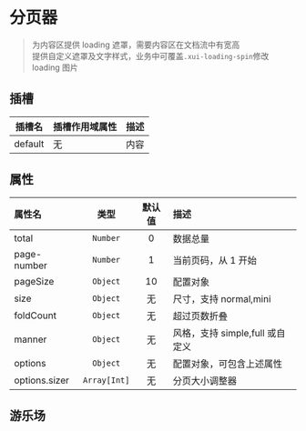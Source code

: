 # 分页器

> 为内容区提供 loading 遮罩，需要内容区在文档流中有宽高  
> 提供自定义遮罩及文字样式，业务中可覆盖`.xui-loading-spin`修改 loading 图片

## 插槽

| 插槽名  | 插槽作用域属性 | 描述 |
| :-----: | :------------- | :--- |
| default | 无             | 内容 |

## 属性

| 属性名        |     类型     | 默认值 | 描述                            |
| :------------ | :----------: | :----: | :------------------------------ |
| total         |   `Number`   |   0    | 数据总量                        |
| page-number   |   `Number`   |   1    | 当前页码，从 1 开始             |
| pageSize      |   `Object`   |   10   | 配置对象                        |
| size          |   `Object`   |   无   | 尺寸，支持 normal,mini          |
| foldCount     |   `Object`   |   无   | 超过页数折叠                    |
| manner        |   `Object`   |   无   | 风格，支持 simple,full 或自定义 |
| options       |   `Object`   |   无   | 配置对象，可包含上述属性        |
| options.sizer | `Array[Int]` |   无   | 分页大小调整器                  |

## 游乐场

<vuep template="#example"></vuep>

<script v-pre type="text/x-template" id="example">
<template>
  <div class="demo-container">
	<xui-pager :total="98" :page-number="1" :options="options" @change="changeHandle"></xui-pager>
  </div>
</template>

<script>
export default {
	data() {
		return {
			v: "",
			options: {
				size : "normal",
				foldCount: 5,
				manner: "simple",
				pageSize: 10
			}
		};
	},
	methods: {
		changeHandle(v) {
			console.log(v);
		}
	}
};
</script>
</script>
